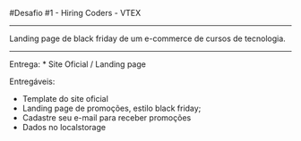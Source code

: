 #Desafio #1 - Hiring Coders - VTEX
<hr>
Landing page de black friday de um e-commerce de cursos de tecnologia.

<hr>
Entrega:
* Site Oficial / Landing page  

Entregáveis:
* Template do site oficial 
* Landing page de promoções, estilo black friday; 
* Cadastre seu e-mail para receber promoções 
* Dados no localstorage